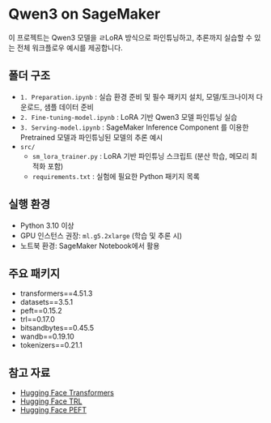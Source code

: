 # Qwen3 on SageMaker

이 프로젝트는 Qwen3 모델을 ㄹLoRA 방식으로 파인튜닝하고, 추론까지 실습할 수 있는 전체 워크플로우 예시를 제공합니다.

## 폴더 구조

- `1. Preparation.ipynb` : 실습 환경 준비 및 필수 패키지 설치, 모델/토크나이저 다운로드, 샘플 데이터 준비
- `2. Fine-tuning-model.ipynb` : LoRA 기반 Qwen3 모델 파인튜닝 실습
- `3. Serving-model.ipynb` : SageMaker Inference Component 를 이용한 Pretrained 모델과 파인튜닝된 모델의 추론 예시
- `src/`
  - `sm_lora_trainer.py` : LoRA 기반 파인튜닝 스크립트 (분산 학습, 메모리 최적화 포함)
  - `requirements.txt` : 실험에 필요한 Python 패키지 목록

## 실행 환경

- Python 3.10 이상
- GPU 인스턴스 권장: `ml.g5.2xlarge` (학습 및 추론 시)
- 노트북 환경: SageMaker Notebook에서 활용

## 주요 패키지

- transformers==4.51.3
- datasets==3.5.1
- peft==0.15.2
- trl==0.17.0
- bitsandbytes==0.45.5
- wandb==0.19.10
- tokenizers==0.21.1

## 참고 자료

- [Hugging Face Transformers](https://huggingface.co/docs/transformers/index)
- [Hugging Face TRL](https://huggingface.co/docs/trl/index)
- [Hugging Face PEFT](https://huggingface.co/docs/peft/index) 
